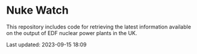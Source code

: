 # Nuke Watch

This repository includes code for retrieving the latest information available on the output of EDF nuclear power plants in the UK.

Last updated: 2023-09-15 18:09